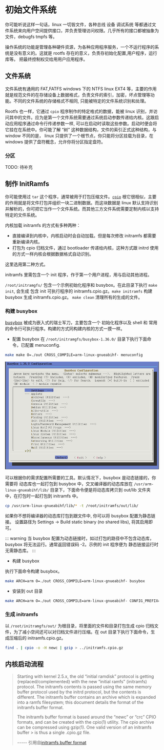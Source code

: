 # 初始文件系统

你可能听说这样一句话，linux 一切皆文件，各种总线 设备 调试系统 等都通过文件系统来向用户空间提供接口，并负责管理访问权限。几乎所有的接口都被抽象为文件，debugfs tmpfs 等。

操作系统的功能是管理各种硬件资源，为各种应用程序服务，一个不运行程序的系统是没有意义的。这就是 rootfs 存在的意义，负责存初始化配置,用户程序，运行库等。 把最终控制权交给用用户应用程序。

## 文件系统

文件系统有通用的 FAT,FATFS windows 下的 NTFS linux EXT4 等，主要的作用就是规范文件的在存储设备上数据格式，负责文件的索引，加密，坏点管理等功能。不同的文件系统的存储格式不相同, 只能被特定的文件系统识别和处理。

Rootfs 也一样，它通过 `cpio` 程序制作的特定格式的数据，能被 linux 识别，并访问其中的文件。应为是第一个文件系统需要通过系统启动参数传递给内核。这跟启动应用程序通过命令行传递参数一样, 可以在启动时读取这些参数。启动时便会将它挂在在系统中。你可能了解 “树” 这种数据结构，文件的索引正式这种结构，与 window 不同的是， linux 只提供了一个根节点，你只能将分区挂载为目录，在 windows 提供了盘符概念，允许你将分区指定盘符。

### 分区

TODO: 待补充

## 制作 InitRamfs

你可能使用过 `tar` 这个程序，通常被用于打包压缩文件。[`cpio`](https://www.linuxjournal.com/article/1213) 根它很相似，主要的作用就是将文件打包并组织一块二进制数据。而这块数据是 linux 默认支持识别并解析的，你可把它当作一个文件系统。而其他三方文件系统需要定制内核以支持特定的文件系统。

内核加载 initramfs 的方式有多种两种：
- 直接编译到内核中，内核启动时会自动加载。但是每次修改 initramfs 都需要重新编译内核。
- 打包为 cpio 归档文件，通过 bootloader 传递给内核，这种方式跟 initrd 使用的方式一样内核会根据数据格式自动识别。

这里选用第二种方式。

initramfs 里需包含一个 init 程序，作于第一个用户进程，用与启动其他进程。

`/root/initramgfs/` 包含一个示例初始化程序和 busybox。在此目录下执行 `make init`, 会生成 包含 init 可执行程序的 initramfs.cpio.gz。`make initramfs` 构建 busybox 生成 initramfs.cpio.gz。 `make clean` 清理所有的生成的文件。

### 构建 busybox

[busybox](https://busybox.net/FAQ.html#getting_started) 被成为嵌入式的瑞士军刀，主要包含一个 初始化程序以及 shell 和 常用的命令行可执行程序。构建的方式同构建内核的方式一摸一样。
- 配置 busybox
在 `/root/initramgfs/busybox-1.36.0/` 目录下执行下面命令，已配置 menuconfig.
```bash
make make O=./out CROSS_COMPILE=arm-linux-gnueabihf- menuconfig
```
![](./img/busybox_menuconfig.png)

可以根据你的需求配置所需要的工具。默认情况下，busybox 是动态链接的，你需要将 动态库也一起打包到 busybox 中，交叉编译器的动态库放在 `/usr/arm-linux-gnueabihf/lib/` 目录下，下面命令便是将动态库拷贝到 out/lib 文件夹中，在打包时一起打包到 initramfs 中。
```bash
cp /usr/arm-linux-gnueabihf/lib/* -t /root/initramfs/out/lib/ 
```
如果你不想将编译器的动态库打包到跟文件中, 你可以将 busybox 配置为静态链接。
设置路径为 Settings -> Build static binary (no shared libs), 将其启用即可。

::: warning
当 busybox 配置为动态链接时，如过打包的路径中不包含动态库，busybox 将无法运行。通常返回错误码 -2。示例的 init 程序便为 静态链接运行时无需静态库。
:::
- 构建 busybox

执行下面命令构建 busybox。
```bash
make ARCH=arm O=./out CROSS_COMPILE=arm-linux-gnueabihf- busybox
```
- 安装到 out 目录
```bash
make ARCH=arm O=./out CROSS_COMPILE=arm-linux-gnueabihf- CONFIG_PREFIX=../../out install
```

### 生成 initramfs

以 `/root/initramgfs/out/` 为根目录，将里面的文件和目录打包生成 cpio 归档文件，为了减小空间还可以对归档文件进行压缩。在 out 目录下执行下面命令，生成压缩后的 initramfs.cpio.gz。

```bash
find . | cpio -o -H newc | gzip > ../initramfs.cpio.gz
```

## 内核启动流程

> Starting with kernel 2.5.x, the old “initial ramdisk” protocol is getting {replaced/complemented} with the new “initial ramfs” (initramfs) protocol. The initramfs contents is passed using the same memory buffer 
> protocol used by the initrd protocol, but the contents is different. The initramfs buffer contains an archive which is expanded into a ramfs filesystem; this document details the format of the initramfs buffer 
> format.
> 
> The initramfs buffer format is based around the “newc” or “crc” CPIO formats, and can be created with the cpio(1) utility. The cpio archive can be compressed using gzip(1). One valid version of an initramfs buffer  > is thus a single .cpio.gz file.
>
> ----- 引用自[initramfs buffer format](https://www.kernel.org/doc/html/v5.14/driver-api/early-userspace/buffer-format.html)